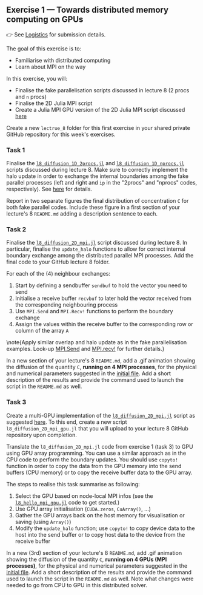 <!--This file was generated, do not modify it.-->
## Exercise 1 — **Towards distributed memory computing on GPUs**

👉 See [Logistics](/logistics/#submission) for submission details.

The goal of this exercise is to:
- Familiarise with distributed computing
- Learn about MPI on the way

In this exercise, you will:
- Finalise the fake parallelisation scripts discussed in lecture 8 (2 procs and `n` procs)
- Finalise the 2D Julia MPI script
- Create a Julia MPI GPU version of the 2D Julia MPI script discussed [here](#task_5_multi-gpu_homework)

Create a new `lectrue_8` folder for this first exercise in your shared private GitHub repository for this week's exercises.

### Task 1

Finalise the [`l8_diffusion_1D_2procs.jl`](https://github.com/eth-vaw-glaciology/course-101-0250-00/blob/main/scripts/l8_scripts/) and [`l8_diffusion_1D_nprocs.jl`](https://github.com/eth-vaw-glaciology/course-101-0250-00/blob/main/scripts/l8_scripts/) scripts discussed during lecture 8. Make sure to correctly implement the halo update in order to exchange the internal boundaries among the fake parallel processes (left and right and `ip` in the "2procs" and "nprocs" codes, respectively). See [here](#fake_parallelisation) for details.

Report in two separate figures the final distribution of concentration `C` for both fake parallel codes. Include these figure in a first section of your lecture's 8 `README.md` adding a description sentence to each.

### Task 2

Finalise the [`l8_diffusion_2D_mpi.jl`](https://github.com/eth-vaw-glaciology/course-101-0250-00/blob/main/scripts/l8_scripts/) script discussed during lecture 8. In particular, finalise the `update_halo` functions to allow for correct internal boundary exchange among the distributed parallel MPI processes. Add the final code to your GitHub lecture 8 folder.

For each of the (4) neighbour exchanges:
1. Start by defining a sendbuffer `sendbuf` to hold the vector you need to send
2. Initialise a receive buffer `recvbuf` to later hold the vector received from the corresponding neighbouring process
3. Use `MPI.Send` and `MPI.Recv!` functions to perform the boundary exchange
4. Assign the values within the receive buffer to the corresponding row or column of the array `A`

\note{Apply similar overlap and halo update as in the fake parallelisation examples. Look-up [MPI.Send](https://juliaparallel.github.io/MPI.jl/latest/pointtopoint/#MPI.Send) and [MPI.recv!](https://juliaparallel.github.io/MPI.jl/latest/pointtopoint/#MPI.Recv!) for further details.}

In a new section of your lecture's 8 `README.md`, add a .gif animation showing the diffusion of the quantity `C`, **running on 4 MPI processes**, for the physical and numerical parameters suggested in the [initial file](https://github.com/eth-vaw-glaciology/course-101-0250-00/blob/main/scripts/l8_scripts/l8_diffusion_2D_mpi.jl). Add a short description of the results and provide the command used to launch the script in the `README.md` as well.

### Task 3

Create a multi-GPU implementation of the [`l8_diffusion_2D_mpi.jl`](https://github.com/eth-vaw-glaciology/course-101-0250-00/blob/main/scripts/l8_scripts/) script as suggested [here](#task_5_multi-gpu_homework). To this end, create a new script `l8_diffusion_2D_mpi_gpu.jl` that you will upload to your lecture 8 GitHub repository upon completion.

Translate the `l8_diffusion_2D_mpi.jl` code from exercise 1 (task 3) to GPU using GPU array programming. You can use a similar approach as in the CPU code to perform the boundary updates. You should use `copyto!` function in order to copy the data from the GPU memory into the send buffers (CPU memory) or to copy the receive buffer data to the GPU array.

The steps to realise this task summarise as following:
1. Select the GPU based on node-local MPI infos (see the [`l8_hello_mpi_gpu.jl`](https://github.com/eth-vaw-glaciology/course-101-0250-00/blob/main/scripts/l8_scripts/) code to get started.)
2. Use GPU array initialisation (`CUDA.zeros`, `CuArray()`, ...)
3. Gather the GPU arrays back on the host memory for visualisation or saving (using `Array()`)
4. Modify the `update_halo` function; use `copyto!` to copy device data to the host into the send buffer or to copy host data to the device from the receive buffer

In a new (3rd) section of your lecture's 8 `README.md`, add .gif animation showing the diffusion of the quantity `C`, **running on 4 GPUs (MPI processes)**, for the physical and numerical parameters suggested in the [initial file](https://github.com/eth-vaw-glaciology/course-101-0250-00/blob/main/scripts/l8_scripts/l8_diffusion_2D_mpi.jl). Add a short description of the results and provide the command used to launch the script in the `README.md` as well. Note what changes were needed to go from CPU to GPU in this distributed solver.

